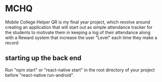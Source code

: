 # MCHQ
Mobile College Helper QR is my final year project, which revolve around creating an application that will start out as simple attendance tracker for the students to motivate them in keeping a log of their attendance along with a Reward system that increase the user "Level" each time they make a record  


## starting up the back end

Run "npm start" or "react-native start" in the root directory of your project before "react-native run-android".
